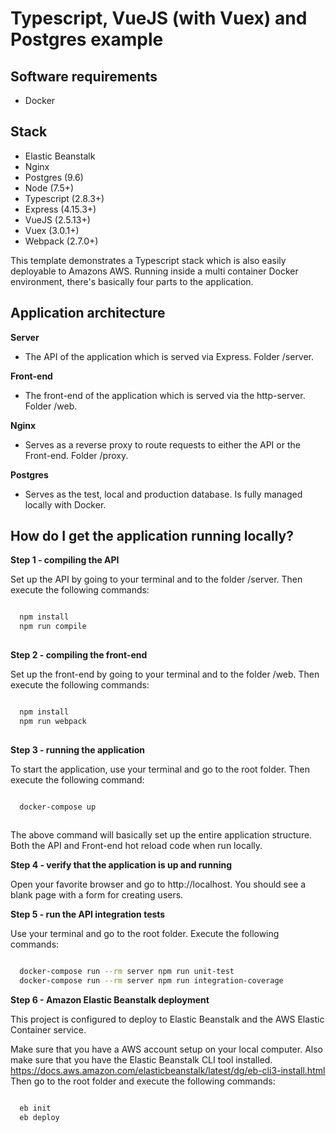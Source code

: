 # Typescript, VueJS (with Vuex) and Postgres example
## Software requirements
 * Docker

## Stack
 * Elastic Beanstalk
 * Nginx
 * Postgres (9.6)
 * Node (7.5+)
 * Typescript (2.8.3+)
 * Express (4.15.3+)
 * VueJS (2.5.13+)
 * Vuex (3.0.1+)
 * Webpack (2.7.0+)

This template demonstrates a Typescript stack which is also easily deployable to Amazons AWS.
Running inside a multi container Docker environment, there's basically four parts to the application.

## Application architecture
 **Server**
 * The API of the application which is served via Express. Folder /server.

 **Front-end**
 * The front-end of the application which is served via the http-server. Folder /web.

 **Nginx**
 * Serves as a reverse proxy to route requests to either the API or the Front-end. Folder /proxy.

 **Postgres**
 * Serves as the test, local and production database. Is fully managed locally with Docker.

## How do I get the application running locally?

**Step 1 - compiling the API** 

Set up the API by going to your terminal and to the folder /server. Then execute the following commands:

```sh

  npm install
  npm run compile
  
```

**Step 2 - compiling the front-end** 

Set up the front-end by going to your terminal and to the folder /web. Then execute the following commands:

```sh

  npm install
  npm run webpack
  
```

**Step 3 - running the application** 

To start the application, use your terminal and go to the root folder. Then execute the following command:

```sh

  docker-compose up
 
```

The above command will basically set up the entire application structure. Both the API and Front-end hot reload code when run locally.

**Step 4 - verify that the application is up and running**

Open your favorite browser and go to http://localhost. You should see a blank page with a form for creating users.


**Step 5 - run the API integration tests** 

Use your terminal and go to the root folder. Execute the following commands:

```sh

  docker-compose run --rm server npm run unit-test
  docker-compose run --rm server npm run integration-coverage

```

**Step 6 - Amazon Elastic Beanstalk deployment**

This project is configured to deploy to Elastic Beanstalk and the AWS Elastic Container service.

Make sure that you have a AWS account setup on your local computer. Also make sure that you have the Elastic Beanstalk CLI tool installed. https://docs.aws.amazon.com/elasticbeanstalk/latest/dg/eb-cli3-install.html
Then go to the root folder and execute the following commands:

```sh

  eb init
  eb deploy

```
